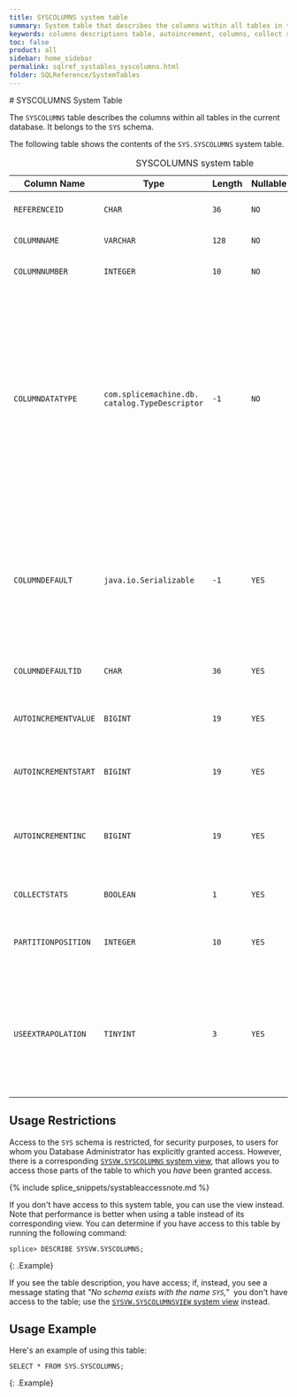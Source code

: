 ```yaml
---
title: SYSCOLUMNS system table
summary: System table that describes the columns within all tables in the current database.
keywords: columns descriptions table, autoincrement, columns, collect statistics
toc: false
product: all
sidebar: home_sidebar
permalink: sqlref_systables_syscolumns.html
folder: SQLReference/SystemTables
---
```

<section>
<div class="TopicContent" data-swiftype-index="true" markdown="1">
# SYSCOLUMNS System Table

The `SYSCOLUMNS` table describes the columns within all tables in the
current database. It belongs to the `SYS` schema.

The following table shows the contents of the `SYS.SYSCOLUMNS` system table.

<table>
    <caption>SYSCOLUMNS system table</caption>
    <col />
    <col />
    <col />
    <col />
    <col />
    <thead>
        <tr>
            <th>Column Name</th>
            <th>Type</th>
            <th>Length</th>
            <th>Nullable</th>
            <th>Contents</th>
        </tr>
    </thead>
    <tbody>
        <tr>
            <td><code>REFERENCEID</code></td>
            <td><code>CHAR</code></td>
            <td><code>36</code></td>
            <td><code>NO</code></td>
            <td>Identifier for table (join with
		<code>SYSTABLES.TABLEID</code>)</td>
        </tr>
        <tr>
            <td><code>COLUMNNAME</code></td>
            <td><code>VARCHAR</code></td>
            <td><code>128</code></td>
            <td><code>NO</code></td>
            <td>Column or parameter name</td>
        </tr>
        <tr>
            <td><code>COLUMNNUMBER</code></td>
            <td><code>INTEGER</code></td>
            <td><code>10</code></td>
            <td><code>NO</code></td>
            <td>The position of the column within the table</td>
        </tr>
        <tr>
            <td><code>COLUMNDATATYPE</code></td>
            <td><code>com.splicemachine.db.<br />catalog.TypeDescriptor</code></td>
            <td><code>-1</code></td>
            <td><code>NO</code></td>
            <td><p>System type that describes precision, length, scale, nullability, type name, and storage type of data. For a user-defined type, this column can hold a <em>TypeDescriptor</em> that refers to the appropriate type alias in <code>SYS.SYSALIASES</code>.</p>
                <p>This class is not part of the public API.</p></td>
        </tr>
        <tr>
            <td><code>COLUMNDEFAULT</code></td>
            <td><code>java.io.Serializable</code>
            </td>
            <td><code>-1</code></td>
            <td><code>YES</code></td>
            <td>For tables, describes default value of the column. The <code>toString()</code> method on the object stored in the table returns the text of the default value as specified in the <code>CREATE TABLE</code> or <code>ALTER TABLE</code> statement.</td>
        </tr>
        <tr>
            <td><code>COLUMNDEFAULTID</code></td>
            <td><code>CHAR</code></td>
            <td><code>36</code></td>
            <td><code>YES</code></td>
            <td>Unique identifier for the default value</td>
        </tr>
        <tr>
            <td><code>AUTOINCREMENTVALUE</code></td>
            <td><code>BIGINT</code></td>
            <td><code>19</code></td>
            <td><code>YES</code></td>
            <td>What the next value for column will be, if the column is
		an identity column</td>
        </tr>
        <tr>
            <td><code>AUTOINCREMENTSTART</code></td>
            <td><code>BIGINT</code></td>
            <td><code>19</code></td>
            <td><code>YES</code></td>
            <td>Initial value of column (if specified), if it is an identity
		column</td>
        </tr>
        <tr>
            <td><code>AUTOINCREMENTINC</code></td>
            <td><code>BIGINT</code></td>
            <td><code>19</code></td>
            <td><code>YES</code></td>
            <td>Amount column value is automatically incremented (if
		specified), if the column is an identity column</td>
        </tr>
        <tr>
            <td><code>COLLECTSTATS</code></td>
            <td><code>BOOLEAN</code></td>
            <td><code>1</code></td>
            <td><code>YES</code></td>
            <td>Whether or not to collect statistics on the column.</td>
        </tr>
        <tr>
            <td><code>PARTITIONPOSITION</code></td>
            <td><code>INTEGER</code></td>
            <td><code>10</code></td>
            <td><code>YES</code></td>
            <td>This is used for external tables, to indicate the partitioning column position</td>
        </tr>
        <tr>
            <td><code>USEEXTRAPOLATION</code></td>
            <td><code>TINYINT</code></td>
            <td><code>3</code></td>
            <td><code>YES</code></td>
            <td>Whether or not to use statistics extrapolation on this column. A value of <code>1</code> indicates that extrapolation is enabled for the column; a value of <code>0</code> or <code>NULL</code> indicates that extrapolation is disabled.</td>
        </tr>
    </tbody>
</table>

## Usage Restrictions

Access to the `SYS` schema is restricted, for security purposes, to users for whom you Database Administrator has explicitly granted access. However, there is a corresponding [`SYSVW.SYSCOLUMNS` system view](sqlref_sysviews_syscolumnsview.html), that allows you to access those parts of the table to which you _have_ been granted access.

{% include splice_snippets/systableaccessnote.md %}

If you don't have access to this system table, you can use the view instead. Note that performance is better when using a table instead of its corresponding view. You can determine if you have access to this table by running the following command:

```
splice> DESCRIBE SYSVW.SYSCOLUMNS;
```
{: .Example}

If you see the table description, you have access; if, instead, you see a message stating that _"No schema exists with the name `SYS`,"_&nbsp; you don't have access to the table; use the [`SYSVW.SYSCOLUMNSVIEW` system view](sqlref_sysviews_syscolumnsview.html) instead.


## Usage Example

Here's an example of using this table:

```
SELECT * FROM SYS.SYSCOLUMNS;
```
{: .Example}


</div>
</section>
